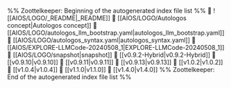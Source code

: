 %% Zoottelkeeper: Beginning of the autogenerated index file list  %%
📄 ![[AIOS/LOGO/_README|_README]]
📄 [[AIOS/LOGO/Autologos concept|Autologos concept]]
📄 [[AIOS/LOGO/autologos_llm_bootstrap.yaml|autologos_llm_bootstrap.yaml]]
📄 [[AIOS/LOGO/autologos_syntax.yaml|autologos_syntax.yaml]]
📄 [[AIOS/EXPLORE-LLMCode-20240508_1|EXPLORE-LLMCode-20240508_1]]
📄 [[AIOS/LOGO/snapshot|snapshot]]
📄 [[v0.9.2-Hybrid|v0.9.2-Hybrid]]
📄 [[v0.9.10|v0.9.10]]
📄 [[v0.9.11|v0.9.11]]
📄 [[v0.9.13|v0.9.13]]
📄 [[v1.0.2|v1.0.2]]
📄 [[v1.0.4|v1.0.4]]
📄 [[v1.1.0|v1.1.0]]
📄 [[v1.4.0|v1.4.0]]
%% Zoottelkeeper: End of the autogenerated index file list  %%
